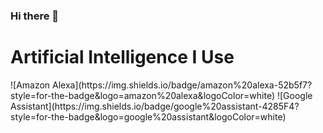 ### Hi there 👋

<!--
**BrettFoster07/BrettFoster07** is a ✨ _special_ ✨ repository because its `README.md` (this file) appears on your GitHub profile.

Here are some ideas to get you started:

- 🔭 I’m currently working on ...
- 🌱 I’m currently learning ...
- 👯 I’m looking to collaborate on ...
- 🤔 I’m looking for help with ...
- 💬 Ask me about hockey
- 📫 How to reach me: brett.foster1@stu.ocsb.ca
- ⚡ Fun fact: ...
-->

<h1> Artificial Intelligence I Use </h1>
![Amazon Alexa](https://img.shields.io/badge/amazon%20alexa-52b5f7?style=for-the-badge&logo=amazon%20alexa&logoColor=white) 
![Google Assistant](https://img.shields.io/badge/google%20assistant-4285F4?style=for-the-badge&logo=google%20assistant&logoColor=white)

